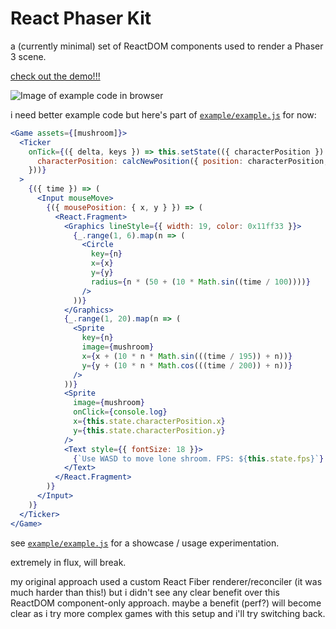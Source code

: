 # React Phaser Kit

a (currently minimal) set of ReactDOM components used to render a Phaser 3 scene.

[check out the demo!!!](https://nervestaple.github.io/react-phaser-kit/dist/)

![Image of example code in browser](https://i.imgur.com/LR5BQgp.png)

i need better example code but here's part of [`example/example.js`](example/example.js) for now:
```jsx
<Game assets={[mushroom]}>
  <Ticker
    onTick={({ delta, keys }) => this.setState(({ characterPosition }) => ({
      characterPosition: calcNewPosition({ position: characterPosition, keys }),
    }))}
  >
    {({ time }) => (
      <Input mouseMove>
        {({ mousePosition: { x, y } }) => (
          <React.Fragment>
            <Graphics lineStyle={{ width: 19, color: 0x11ff33 }}>
              {_.range(1, 6).map(n => (
                <Circle
                  key={n}
                  x={x}
                  y={y}
                  radius={n * (50 + (10 * Math.sin((time / 100))))}
                />
              ))}
            </Graphics>
            {_.range(1, 20).map(n => (
              <Sprite
                key={n}
                image={mushroom}
                x={x + (10 * n * Math.sin(((time / 195)) + n))}
                y={y + (10 * n * Math.cos(((time / 200)) + n))}
              />
            ))}
            <Sprite
              image={mushroom}
              onClick={console.log}
              x={this.state.characterPosition.x}
              y={this.state.characterPosition.y}
            />
            <Text style={{ fontSize: 18 }}>
              {`Use WASD to move lone shroom. FPS: ${this.state.fps}`}
            </Text>
          </React.Fragment>
        )}
      </Input>
    )}
  </Ticker>
</Game>
```

see [`example/example.js`](example/example.js) for a showcase / usage experimentation.

extremely in flux, will break.

my original approach used a custom React Fiber renderer/reconciler (it was much harder than this!) but i didn't see any clear benefit over this ReactDOM component-only approach. maybe a benefit (perf?) will become clear as i try more complex games with this setup and i'll try switching back.
